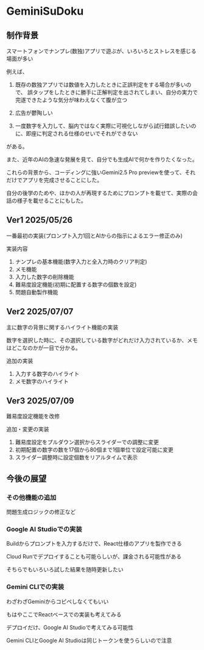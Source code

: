# GeminiSuDoku

## 制作背景

スマートフォンでナンプレ(数独)アプリで遊ぶが、いろいろとストレスを感じる場面が多い

例えば、

1. 既存の数独アプリでは数値を入力したときに正誤判定をする場合が多いので、
誤タップをしたときに勝手に正解判定を出されてしまい、自分の実力で完遂できたような気分が味わえなくて腹が立つ

2. 広告が鬱陶しい

3. 一度数字を入力して、脳内ではなく実際に可視化しながら試行錯誤したいのに、即座に判定される仕様のせいでそれができない

がある。

また、近年のAIの急速な発展を見て、自分でも生成AIで何かを作りたくなった。

これらの背景から、コーディングに強いGemini2.5 Pro previewを使って、それだけでアプリを完成させることにした。

自分の後学のためや、ほかの人が再現するためにプロンプトを載せて、実際の会話の様子を載せることにもした。

## Ver1 2025/05/26

一番最初の実装(プロンプト入力1回とAIからの指示によるエラー修正のみ)

実装内容
1. ナンプレの基本機能(数字入力と全入力時のクリア判定)
2. メモ機能
3. 入力した数字の削除機能
4. 難易度設定機能(初期に配置する数字の個数を設定)
5. 問題自動製作機能

## Ver2 2025/07/07

主に数字の背景に関するハイライト機能の実装

数字を選択した時に、その選択している数字がどれだけ入力されているか、メモはどこなのかが一目で分かる。

追加の実装
1. 入力する数字のハイライト
2. メモ数字のハイライト

## Ver3 2025/07/09

難易度設定機能を改修

追加・変更の実装
1. 難易度設定をプルダウン選択からスライダーでの調整に変更
2. 初期配置の数字の数を17個から80個まで1個単位で設定可能に変更
3. スライダー調整時に設定個数をリアルタイムで表示

## 今後の展望

### その他機能の追加

問題生成ロジックの修正など

### Google AI Studioでの実装

Buildからプロンプトを入力するだけで、React仕様のアプリを製作できる

Cloud Runでデプロイすることも可能らしいが、課金される可能性がある

そちらでもいろいろ試した結果を随時更新したい

### Gemini CLIでの実装

わざわざGeminiからコピペしなくてもいい

もはやここでReactベースでの実装も考えてみる

デプロイだけ、Google AI Studioで考えてみる可能性

Gemini CLIとGoogle AI Studioは同じトークンを使うらしいので注意


